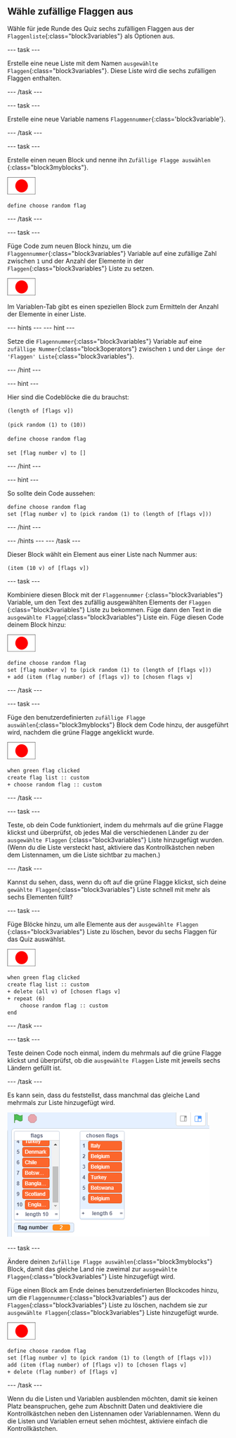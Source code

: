 ## Wähle zufällige Flaggen aus

Wähle für jede Runde des Quiz sechs zufälligen Flaggen aus der `Flaggenliste`{:class="block3variables"} als Optionen aus.

\--- task \---

Erstelle eine neue Liste mit dem Namen `ausgewählte Flaggen`{:class="block3variables"}. Diese Liste wird die sechs zufälligen Flaggen enthalten.

\--- /task \---

\--- task \---

Erstelle eine neue Variable namens `Flaggennummer`{:class='block3variable'}.

\--- /task \---

\--- task \---

Erstelle einen neuen Block und nenne ihn `Zufällige Flagge auswählen` {:class="block3myblocks"}.

![Flaggenfigur](images/flag-sprite.png)

```blocks3
define choose random flag
```

\--- /task \---

\--- task \---

Füge Code zum neuen Block hinzu, um die `Flaggennummer`{:class="block3variables"} Variable auf eine zufällige Zahl zwischen `1` und der Anzahl der Elemente in der `Flaggen`{:class="block3variables"} Liste zu setzen.

![Flaggenfigur](images/flag-sprite.png)

Im Variablen-Tab gibt es einen speziellen Block zum Ermitteln der Anzahl der Elemente in einer Liste.

\--- hints \--- \--- hint \---

Setze die `Flagennummer`{:class="block3variables"} Variable auf eine `zufällige Nummer`{:class="block3operators"} zwischen `1` und der `Länge der 'Flaggen' Liste`{:class="block3variables"}.

\--- /hint \---

\--- hint \---

Hier sind die Codeblöcke die du brauchst:

```blocks3
(length of [flags v])

(pick random (1) to (10))

define choose random flag

set [flag number v] to []
```

\--- /hint \---

\--- hint \---

So sollte dein Code aussehen:

```blocks3
define choose random flag
set [flag number v] to (pick random (1) to (length of [flags v]))
```

\--- /hint \---

\--- /hints \--- \--- /task \---

Dieser Block wählt ein Element aus einer Liste nach Nummer aus:

```blocks3
(item (10 v) of [flags v])
```

\--- task \---

Kombiniere diesen Block mit der `Flaggennummer` {:class="block3variables"} Variable, um den Text des zufällig ausgewählten Elements der `Flaggen` {:class="block3variables"} Liste zu bekommen. Füge dann den Text in die `ausgewählte Flagge`{:class="block3variables"} Liste ein. Füge diesen Code deinem Block hinzu:

![Flaggenfigur](images/flag-sprite.png)

```blocks3
define choose random flag
set [flag number v] to (pick random (1) to (length of [flags v]))
+ add (item (flag number) of [flags v]) to [chosen flags v]
```

\--- /task \---

\--- task \---

Füge den benutzerdefinierten `zufällige Flagge auswählen`{:class="block3myblocks"} Block dem Code hinzu, der ausgeführt wird, nachdem die grüne Flagge angeklickt wurde.

![Flaggenfigur](images/flag-sprite.png)

```blocks3
when green flag clicked
create flag list :: custom
+ choose random flag :: custom
```

\--- /task \---

\--- task \---

Teste, ob dein Code funktioniert, indem du mehrmals auf die grüne Flagge klickst und überprüfst, ob jedes Mal die verschiedenen Länder zu der `ausgewählte Flaggen` {:class="block3variables"} Liste hinzugefügt wurden. (Wenn du die Liste versteckt hast, aktiviere das Kontrollkästchen neben dem Listennamen, um die Liste sichtbar zu machen.)

\--- /task \---

Kannst du sehen, dass, wenn du oft auf die grüne Flagge klickst, sich deine `gewählte Flaggen`{:class="block3variables"} Liste schnell mit mehr als sechs Elementen füllt?

\--- task \---

Füge Blöcke hinzu, um alle Elemente aus der `ausgewählte Flaggen` {:class="block3variables"} Liste zu löschen, bevor du sechs Flaggen für das Quiz auswählst.

![Flaggenfigur](images/flag-sprite.png)

```blocks3
when green flag clicked
create flag list :: custom
+ delete (all v) of [chosen flags v]
+ repeat (6)
    choose random flag :: custom
end
```

\--- /task \---

\--- task \---

Teste deinen Code noch einmal, indem du mehrmals auf die grüne Flagge klickst und überprüfst, ob die `ausgewählte Flaggen` Liste mit jeweils sechs Ländern gefüllt ist.

\--- /task \---

Es kann sein, dass du feststellst, dass manchmal das gleiche Land mehrmals zur Liste hinzugefügt wird.

![Doppelte Länder](images/duplicate-countries.png)

\--- task \---

Ändere deinen `Zufällige Flagge auswählen`{:class="block3myblocks"} Block, damit das gleiche Land nie zweimal zur `ausgewählte Flaggen`{:class="block3variables"} Liste hinzugefügt wird.

Füge einen Block am Ende deines benutzerdefinierten Blockcodes hinzu, um die `Flaggennummer`{:class="block3variables"} aus der `Flaggen`{:class="block3variables"} Liste zu löschen, nachdem sie zur `ausgewählte Flaggen`{:class="block3variables"} Liste hinzugefügt wurde.

![Flaggenfigur](images/flag-sprite.png)

```blocks3
define choose random flag
set [flag number v] to (pick random (1) to (length of [flags v]))
add (item (flag number) of [flags v]) to [chosen flags v]
+ delete (flag number) of [flags v]
```

\--- /task \---

Wenn du die Listen und Variablen ausblenden möchten, damit sie keinen Platz beanspruchen, gehe zum Abschnitt Daten und deaktiviere die Kontrollkästchen neben den Listennamen oder Variablennamen. Wenn du die Listen und Variablen erneut sehen möchtest, aktiviere einfach die Kontrollkästchen.